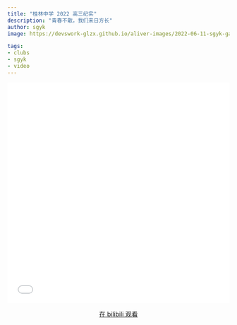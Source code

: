 ```yaml
---
title: "桂林中学 2022 高三纪实"
description: "青春不散，我们来日方长"
author: sgyk
image: https://devswork-glzx.github.io/aliver-images/2022-06-11-sgyk-gaosan-2022/pic.jpg

tags:
- clubs
- sgyk
- video
---
```


<aside>
<iframe src="//player.bilibili.com/player.html?aid=512413471&bvid=BV1ig41197Rp&cid=742848607&page=1" scrolling="no" border="0" frameborder="no" framespacing="0" allowfullscreen="true" width="100%" height="500px"> </iframe>
</aside>

<div style="text-align: center">
  <p><a rel="nofollow noopener noreferrer" target="_blank" href="https://www.bilibili.com/video/BV1ig41197Rp" class="button">在 bilibili 观看</a></p>
</div>

